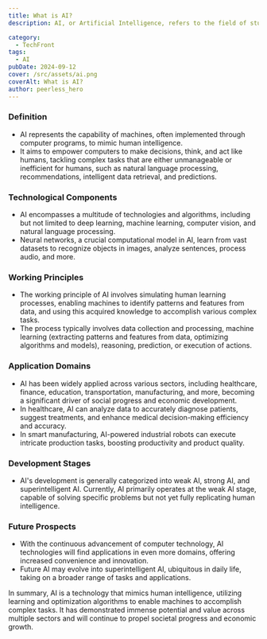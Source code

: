 ```yaml
---
title: What is AI?
description: AI, or Artificial Intelligence, refers to the field of study that endeavors to make machines exhibit intelligent behavior.

category:
  - TechFront
tags:
  - AI
pubDate: 2024-09-12
cover: /src/assets/ai.png
coverAlt: What is AI?
author: peerless_hero
---
```


### Definition

* AI represents the capability of machines, often implemented through computer programs, to mimic human intelligence.
* It aims to empower computers to make decisions, think, and act like humans, tackling complex tasks that are either unmanageable or inefficient for humans, such as natural language processing, recommendations, intelligent data retrieval, and predictions.

### Technological Components

* AI encompasses a multitude of technologies and algorithms, including but not limited to deep learning, machine learning, computer vision, and natural language processing.
* Neural networks, a crucial computational model in AI, learn from vast datasets to recognize objects in images, analyze sentences, process audio, and more.

### Working Principles

* The working principle of AI involves simulating human learning processes, enabling machines to identify patterns and features from data, and using this acquired knowledge to accomplish various complex tasks.
* The process typically involves data collection and processing, machine learning (extracting patterns and features from data, optimizing algorithms and models), reasoning, prediction, or execution of actions.

### Application Domains

* AI has been widely applied across various sectors, including healthcare, finance, education, transportation, manufacturing, and more, becoming a significant driver of social progress and economic development.
* In healthcare, AI can analyze data to accurately diagnose patients, suggest treatments, and enhance medical decision-making efficiency and accuracy.
* In smart manufacturing, AI-powered industrial robots can execute intricate production tasks, boosting productivity and product quality.

### Development Stages

* AI's development is generally categorized into weak AI, strong AI, and superintelligent AI. Currently, AI primarily operates at the weak AI stage, capable of solving specific problems but not yet fully replicating human intelligence.

### Future Prospects

* With the continuous advancement of computer technology, AI technologies will find applications in even more domains, offering increased convenience and innovation.
* Future AI may evolve into superintelligent AI, ubiquitous in daily life, taking on a broader range of tasks and applications.

In summary, AI is a technology that mimics human intelligence, utilizing learning and optimization algorithms to enable machines to accomplish complex tasks. It has demonstrated immense potential and value across multiple sectors and will continue to propel societal progress and economic growth.
